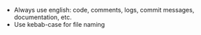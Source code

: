 - Always use english: code, comments, logs, commit messages, documentation, etc.
- Use kebab-case for file naming
